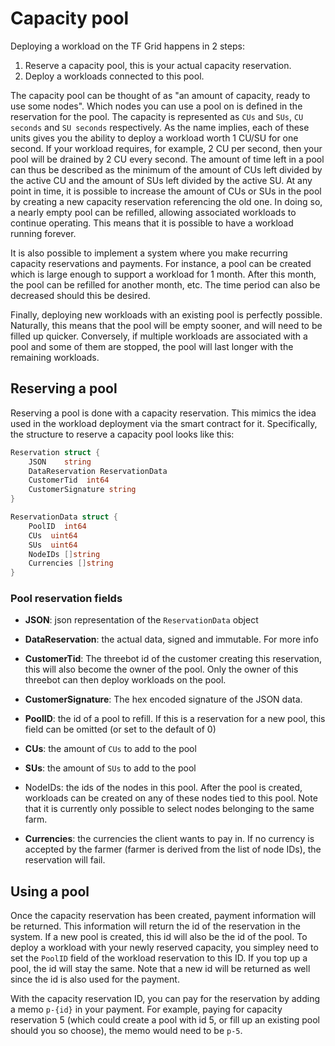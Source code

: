 # Capacity pool

Deploying a workload on the TF Grid happens in 2 steps:

1. Reserve a capacity pool, this is your actual capacity reservation.
1. Deploy a workloads connected to this pool.

The capacity pool can be thought of as "an amount of capacity, ready to use some
nodes". Which nodes you can use a pool on is defined in the reservation for the pool.
The capacity is represented as `CUs` and `SUs`, `CU seconds` and `SU seconds` respectively.
As the name implies, each of these units gives you the ability to deploy a workload
worth 1 CU/SU for one second. If your workload requires, for example, 2 CU per second,
then your pool will be drained by 2 CU every second. The amount of time left in
a pool can thus be described as the minimum of the amount of CUs left divided by
the active CU and the amount of SUs left divided by the active SU. At any point
in time, it is possible to increase the amount of CUs or SUs in the pool by creating
a new capacity reservation referencing the old one. In doing so, a nearly empty
pool can be refilled, allowing associated workloads to continue operating. This
means that it is possible to have a workload running forever.

It is also possible to implement a system where you make recurring capacity
reservations and payments. For instance, a pool can be created which is large enough
to support a workload for 1 month. After this month, the pool can be refilled for
another month, etc. The time period can also be decreased should this be desired.

Finally, deploying new workloads with an existing pool is perfectly possible. Naturally,
this means that the pool will be empty sooner, and will need to be filled up quicker.
Conversely, if multiple workloads are associated with a pool and some of them are
stopped, the pool will last longer with the remaining workloads.

## Reserving a pool

Reserving a pool is done with a capacity reservation. This mimics the idea used
in the workload deployment via the smart contract for it. Specifically, the structure
to reserve a capacity pool looks like this:

```go
Reservation struct {
	JSON    string
	DataReservation ReservationData
	CustomerTid  int64
	CustomerSignature string
}

ReservationData struct {
	PoolID  int64
	CUs  uint64
	SUs  uint64
	NodeIDs []string
	Currencies []string
}
```

### Pool reservation fields

- **JSON**: json representation of the `ReservationData` object
- **DataReservation**: the actual data, signed and immutable. For more info
- **CustomerTid**: The threebot id of the customer creating this reservation,
this will also become the owner of the pool. Only the owner of this threebot
can then deploy workloads on the pool.
- **CustomerSignature**: The hex encoded signature of the JSON data.

- **PoolID**: the id of a pool to refill. If this is a reservation for a new pool,
this field can be omitted (or set to the default of 0)
- **CUs**: the amount of `CUs` to add to the pool
- **SUs**: the amount of `SUs` to add to the pool
- NodeIDs: the ids of the nodes in this pool. After the pool is created, workloads
can be created on any of these nodes tied to this pool. Note that it is currently
only possible to select nodes belonging to the same farm.
- **Currencies**: the currencies the client wants to pay in. If no currency is
accepted by the farmer (farmer is derived from the list of node IDs), the reservation
will fail.

## Using a pool

Once the capacity reservation has been created, payment information will be returned.
This information will return the id of the reservation in the system. If a new pool
is created, this id will also be the id of the pool. To deploy a workload with
your newly reserved capacity, you simpley need to set the `PoolID` field of the
workload reservation to this ID. If you top up a pool, the id will stay the same.
Note that a new id will be returned as well since the id is also used for the payment.

With the capacity reservation ID, you can pay for the reservation by adding a memo
`p-{id}` in your payment. For example, paying for capacity reservation 5 (which
could create a pool with id 5, or fill up an existing pool should you so choose),
the memo would need to be `p-5`.
